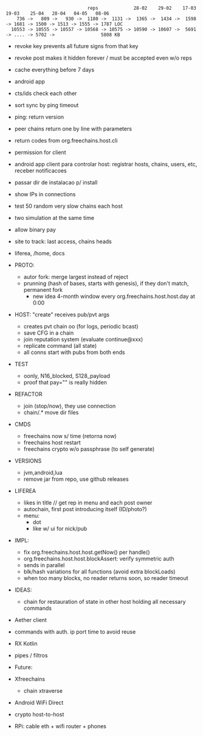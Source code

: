 ```
                              reps             28-02    29-02    17-03   19-03    25-04   28-04   04-05   08-06
    736 ->   809 ->   930 ->  1180 ->  1131 ->  1365 ->  1434 ->  1598 -> 1681 -> 1500 -> 1513 -> 1555 -> 1787 LOC
  10553 -> 10555 -> 10557 -> 10568 -> 10575 -> 10590 -> 10607 ->  5691 -> .... -> 5702 ->                 5808 KB
```

- revoke key prevents all future signs from that key
- revoke post makes it hidden forever / must be accepted even w/o reps
- cache everything before 7 days
- android app

- cts/ids check each other
- sort sync by ping timeout
- ping: return version
- peer chains return one by line with parameters
- return codes from org.freechains.host.cli
- permission for client
- android app client para controlar host: registrar hosts, chains, users, etc, receber notificacoes
- passar dir de instalacao p/ install
- show IPs in connections
- test 50 random very slow chains each host
- two simulation at the same time
- allow binary pay
- site to track: last access, chains heads
- liferea, /home, docs
- PROTO:
  - autor fork: merge largest instead of reject
  - prunning (hash of bases, starts with genesis), if they don't match, permanent fork
    - new idea 4-month window every org.freechains.host.host.day at 0:00
- HOST: "create" receives pub/pvt args
  - creates pvt chain oo (for logs, periodic bcast)
  - save CFG in a chain
  - join reputation system (evaluate continue@xxx)
  - replicate command (all state)
  - all conns start with pubs from both ends
- TEST
  - oonly, N16_blocked, S128_payload
  - proof that pay="" is really hidden
- REFACTOR
  - join (stop/now), they use connection
  - chain/.* move dir files
- CMDS
  - freechains now s/ time (retorna now)
  - freechains host restart
  - freechains crypto w/o passphrase (to self generate)
- VERSIONS
  - jvm,android,lua
  - remove jar from repo, use github releases
- LIFEREA
  - likes in title // get rep in menu and each post owner
  - autochain, first post introducing itself (ID/photo?)
  - menu:
    - dot
    - like w/ ui for nick/pub
- IMPL:
  - fix org.freechains.host.host.getNow() per handle()
  - org.freechains.host.host.blockAssert: verify symmetric auth
  - sends in parallel
  - blk/hash variations for all functions (avoid extra blockLoads)
  - when too many blocks, no reader returns soon, so reader timeout
- IDEAS:
  - chain for restauration of state in other host holding all necessary commands
- Aether client
- commands with auth. ip port time to avoid reuse
- RX Kotlin
- pipes / filtros
- Future:
- Xfreechains
  - chain xtraverse
- Android WiFi Direct
- crypto host-to-host
- RPi: cable eth + wifi router + phones
